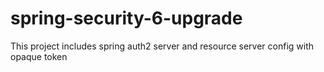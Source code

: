 # spring-security-6-upgrade
This project includes spring auth2 server and resource server config with opaque token 
